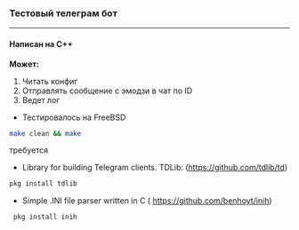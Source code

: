 ### Тестовый телеграм бот
----------
#### Написан на C++
**Может:**
1. Читать конфиг
2. Отправлять сообщение с эмодзи в чат по ID
3. Ведет лог
* Тестировалось на FreeBSD
```bash
make clean && make
```
требуется
* Library for building Telegram clients. TDLib: (https://github.com/tdlib/td)
 ```bash
pkg install tdlib
```
 * Simple .INI file parser written in C ( https://github.com/benhoyt/inih)
```bash
 pkg install inih
```
